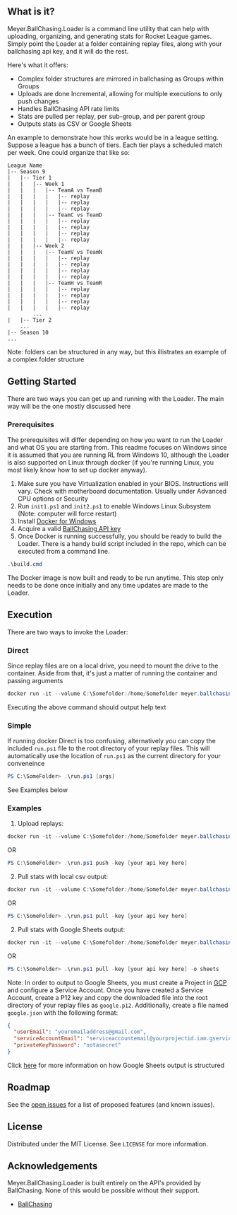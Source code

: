 ## What is it?

Meyer.BallChasing.Loader is a command line utility that can help with uploading, organizing, and generating stats for Rocket League games. Simply point the Loader at a folder containing replay files, along with your ballchasing api key, and it will do the rest.

Here's what it offers:
* Complex folder structures are mirrored in ballchasing as Groups within Groups
* Uploads are done Incremental, allowing for multiple executions to only push changes
* Handles BallChasing API rate limits
* Stats are pulled per replay, per sub-group, and per parent group
* Outputs stats as CSV or Google Sheets

An example to demonstrate how this works would be in a league setting. Suppose a league has a bunch of tiers. Each tier plays a scheduled match per week. One could organize that like so:

```
League Name
|-- Season 9
|   |-- Tier 1
|   |   |-- Week 1
|   |   |   |-- TeamA vs TeamB
|   |   |   |   |-- replay
|   |   |   |   |-- replay
|   |   |   |   |-- replay
|   |   |   |-- TeamC vs TeamD
|   |   |   |   |-- replay
|   |   |   |   |-- replay
|   |   |   |   |-- replay
|   |   |   |   |-- replay
|   |   |-- Week 2
|   |   |   |-- TeamV vs TeamN
|   |   |   |   |-- replay
|   |   |   |   |-- replay
|   |   |   |   |-- replay
|   |   |   |   |-- replay
|   |   |   |-- TeamH vs TeamR
|   |   |   |   |-- replay
|   |   |   |   |-- replay
|   |   |   |   |-- replay
|   |   |   |   |-- replay
        ...
|   |-- Tier 2
    ...
|-- Season 10
...
```

Note: folders can be structured in any way, but this illistrates an example of a complex folder structure

## Getting Started

There are two ways you can get up and running with the Loader. The main way will be the one mostly discussed here

### Prerequisites

The prerequisites will differ depending on how you want to run the Loader and what OS you are starting from. This readme focuses on Windows since it is assumed that you are running RL from Windows 10, although the Loader is also supported on Linux through docker (if you're running Linux, you most likely know how to set up docker anyway).

1. Make sure you have Virtualization enabled in your BIOS. Instructions will vary. Check with motherboard documentation. Usually under Advanced CPU options or Security
2. Run `init1.ps1` and `init2.ps1` to enable Windows Linux Subsystem (Note: computer will force restart)
3. Install [Docker for Windows](https://download.docker.com/win/stable/Docker%20Desktop%20Installer.exe)
4. Acquire a valid [BallChasing API key](https://ballchasing.com/upload)
5. Once Docker is running successfully, you should be ready to build the Loader. There is a handy build script included in the repo, which can be executed from a command line.

```Powershell
.\build.cmd
```

The Docker image is now built and ready to be run anytime. This step only needs to be done once initially and any time updates are made to the Loader.

## Execution

There are two ways to invoke the Loader:

### Direct

Since replay files are on a local drive, you need to mount the drive to the container. Aside from that, it's just a matter of running the container and passing arguments

```Powershell
docker run -it --volume C:\Somefolder:/home/Somefolder meyer.ballchasing.loader:1.0
```

Executing the above command should output help text

### Simple

If running docker Direct is too confusing, alternatively you can copy the included `run.ps1` file to the root directory of your replay files. This will automatically use the location of `run.ps1` as the current directory for your conveneince

```Powershell
PS C:\SomeFolder> .\run.ps1 [args]
```

See Examples below

### Examples

1. Upload replays: 
```Powershell
docker run -it --volume C:\Somefolder:/home/Somefolder meyer.ballchasing.loader:1.0 push -d /home/Test2 -key [your api key here]
```
OR
```Powershell
PS C:\SomeFolder> .\run.ps1 push -key [your api key here]
```

2. Pull stats with local csv output: 
```Powershell
docker run -it --volume C:\Somefolder:/home/Somefolder meyer.ballchasing.loader:1.0 pull -d /home/Test2 -key [your api key here]
```
OR
```Powershell
PS C:\SomeFolder> .\run.ps1 pull -key [your api key here]
```

2. Pull stats with Google Sheets output: 
```Powershell
docker run -it --volume C:\Somefolder:/home/Somefolder meyer.ballchasing.loader:1.0 pull -d /home/Test2 -key [your api key here] -o sheets
```
OR
```Powershell
PS C:\SomeFolder> .\run.ps1 pull -key [your api key here] -o sheets
```

Note: In order to output to Google Sheets, you must create a Project in [GCP](https://console.cloud.google.com/iam-admin/iam) and configure a Service Account. Once you have created a Service Account, create a P12 key and copy the downloaded file into the root directory of your replay files as `google.p12`. Additionally, create a file named `google.json` with the following format:

```json
{
  "userEmail": "youremailaddress@gmail.com",
  "serviceAccountEmail": "serviceaccountemail@yourprojectid.iam.gserviceaccount.com",
  "privateKeyPassword": "notasecret"
}
```

Click [here](https://github.com/meyer-ballchasing/Loader/issues/5) for more information on how Google Sheets output is structured

## Roadmap

See the [open issues](https://github.com/meyer-ballchasing/Loader/issues) for a list of proposed features (and known issues).

## License

Distributed under the MIT License. See `LICENSE` for more information.

## Acknowledgements
Meyer.BallChasing.Loader is built entirely on the API's provided by BallChasing. None of this would be possible without their support.
* [BallChasing](https://ballchasing.com/)
